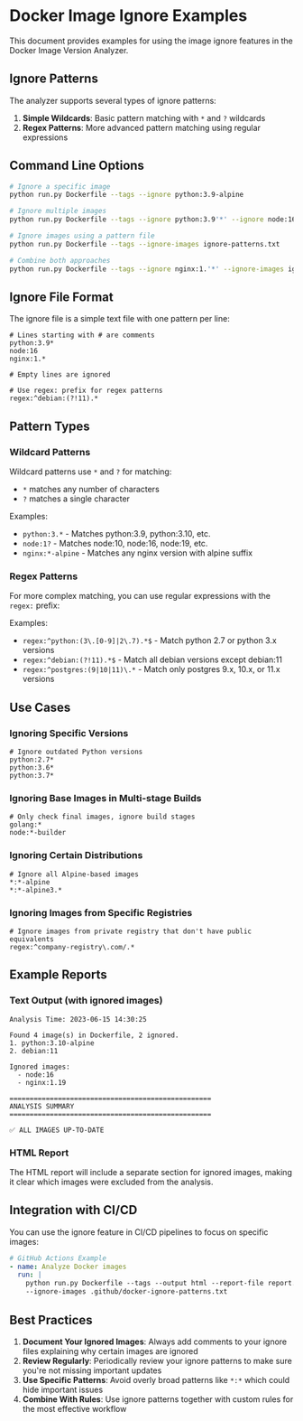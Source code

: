# Docker Image Ignore Examples

This document provides examples for using the image ignore features in the Docker Image Version Analyzer.

## Ignore Patterns

The analyzer supports several types of ignore patterns:

1. **Simple Wildcards**: Basic pattern matching with `*` and `?` wildcards
2. **Regex Patterns**: More advanced pattern matching using regular expressions

## Command Line Options

```bash
# Ignore a specific image
python run.py Dockerfile --tags --ignore python:3.9-alpine

# Ignore multiple images
python run.py Dockerfile --tags --ignore python:3.9'*' --ignore node:16

# Ignore images using a pattern file
python run.py Dockerfile --tags --ignore-images ignore-patterns.txt

# Combine both approaches
python run.py Dockerfile --tags --ignore nginx:1.'*' --ignore-images ignore-patterns.txt
```

## Ignore File Format

The ignore file is a simple text file with one pattern per line:

```
# Lines starting with # are comments
python:3.9*
node:16
nginx:1.*

# Empty lines are ignored

# Use regex: prefix for regex patterns
regex:^debian:(?!11).*
```

## Pattern Types

### Wildcard Patterns

Wildcard patterns use `*` and `?` for matching:

- `*` matches any number of characters
- `?` matches a single character

Examples:
- `python:3.*` - Matches python:3.9, python:3.10, etc.
- `node:1?` - Matches node:10, node:16, node:19, etc.
- `nginx:*-alpine` - Matches any nginx version with alpine suffix

### Regex Patterns

For more complex matching, you can use regular expressions with the `regex:` prefix:

Examples:
- `regex:^python:(3\.[0-9]|2\.7).*$` - Match python 2.7 or python 3.x versions
- `regex:^debian:(?!11).*$` - Match all debian versions except debian:11
- `regex:^postgres:(9|10|11)\.*` - Match only postgres 9.x, 10.x, or 11.x versions

## Use Cases

### Ignoring Specific Versions

```
# Ignore outdated Python versions
python:2.7*
python:3.6*
python:3.7*
```

### Ignoring Base Images in Multi-stage Builds

```
# Only check final images, ignore build stages
golang:*
node:*-builder
```

### Ignoring Certain Distributions

```
# Ignore all Alpine-based images
*:*-alpine
*:*-alpine3.*
```

### Ignoring Images from Specific Registries

```
# Ignore images from private registry that don't have public equivalents
regex:^company-registry\.com/.*
```

## Example Reports

### Text Output (with ignored images)

```
Analysis Time: 2023-06-15 14:30:25

Found 4 image(s) in Dockerfile, 2 ignored.
1. python:3.10-alpine
2. debian:11

Ignored images:
  - node:16
  - nginx:1.19

==================================================
ANALYSIS SUMMARY
==================================================

✅ ALL IMAGES UP-TO-DATE
```

### HTML Report

The HTML report will include a separate section for ignored images, making it clear which images were excluded from the analysis.

## Integration with CI/CD

You can use the ignore feature in CI/CD pipelines to focus on specific images:

```yaml
# GitHub Actions Example
- name: Analyze Docker images
  run: |
    python run.py Dockerfile --tags --output html --report-file report.html \
    --ignore-images .github/docker-ignore-patterns.txt
```

## Best Practices

1. **Document Your Ignored Images**: Always add comments to your ignore files explaining why certain images are ignored
2. **Review Regularly**: Periodically review your ignore patterns to make sure you're not missing important updates
3. **Use Specific Patterns**: Avoid overly broad patterns like `*:*` which could hide important issues
4. **Combine With Rules**: Use ignore patterns together with custom rules for the most effective workflow